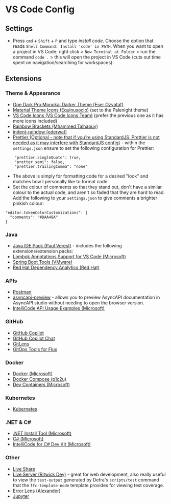 # VS Code Config
## Settings
 - Press `cmd` + `Shift` + `P` and type *install code*. Choose the option that reads `Shell Command: Install 'code' in PATH`. When you want to open a project in VS Code: right click > `New Terminal at Folder` > run the command `code .` > this will open the project in VS Code (cuts out time spent on navigation/searching for workspaces).
## Extensions
### Theme & Appearance
- [One Dark Pro Monokai Darker Theme (Eser Ozvataf)](https://marketplace.visualstudio.com/items?itemName=eserozvataf.one-dark-pro-monokai-darker)
- [Material Theme Icons (Equinusocio)](https://marketplace.visualstudio.com/items?itemName=Equinusocio.vsc-material-theme-icons) (set to the Palenight theme)
- [VS Code Icons (VS Code Icons Team)](https://marketplace.visualstudio.com/items?itemName=vscode-icons-team.vscode-icons)  (prefer the previous one as it has more icons included)
- [Rainbow Brackets (Mhammed Talhaouy)](https://marketplace.visualstudio.com/items?itemName=tal7aouy.rainbow-bracket) 
- [indent-raindow (oderwat)](https://marketplace.visualstudio.com/items?itemName=oderwat.indent-rainbow) 
- [Prettier (Optional - note that if you're using StandardJS, Prettier is not needed as it may interfere with StandardJS config)](https://marketplace.visualstudio.com/items?itemName=esbenp.prettier-vscode) - within the `settings.json` ensure to set the following configuration for Prettier:
```
	"prettier.singleQuote": true,
	"pretter.semi": false,
	"prettier.trailingComma": "none"
```
- The above is simply for formatting code for a desired "look" and matches how I personally like to format code.
-  Set the colour of comments so that they stand out, don't have a similar colour to the actual code, and aren't so faded that they are hard to read. Add the following to your `settings.json` to give comments a brighter pinkish colour:
```
"editor.tokenColorCustomizations": {
  "comments": "#DAA49A"
}
```
### Java
- [Java IDE Pack (Paul Verest)](https://marketplace.visualstudio.com/items?itemName=pverest.java-ide-pack) - includes the following extensions/extension packs:
- [Lombok Annotations Support for VS Code (Microsoft)](https://marketplace.visualstudio.com/items?itemName=vscjava.vscode-lombok)
- [Spring Boot Tools (VMware)](https://marketplace.visualstudio.com/items?itemName=vmware.vscode-spring-boot)
- [Red Hat Dependency Analytics (Red Hat)](https://marketplace.visualstudio.com/items?itemName=redhat.fabric8-analytics)
### APIs
- [Postman](https://marketplace.visualstudio.com/items?itemName=Postman.postman-for-vscode) 
- [asyncapi-preview](https://marketplace.visualstudio.com/items?itemName=asyncapi.asyncapi-preview) - allows you to preview AsyncAPI documentation in AsyncAPI studio without needing to open the browser version.
- [IntelliCode API Usage Examples (Microsoft)](https://marketplace.visualstudio.com/items?itemName=VisualStudioExptTeam.intellicode-api-usage-examples)
### GitHub
- [GitHub Copilot](https://marketplace.visualstudio.com/items?itemName=GitHub.copilot)
- [GitHub Copilot Chat](https://marketplace.visualstudio.com/items?itemName=GitHub.copilot-chat)
- [GitLens](https://marketplace.visualstudio.com/items?itemName=eamodio.gitlens)
- [GitOps Tools for Flux](https://marketplace.visualstudio.com/items?itemName=Weaveworks.vscode-gitops-tools)
### Docker
- [Docker (Microsoft)](https://marketplace.visualstudio.com/items?itemName=ms-azuretools.vscode-docker#:~:text=Docker%20for%20Visual%20Studio%20Code,NET%20inside%20a%20container.) 
- [Docker Compose (p1c2u)](https://marketplace.visualstudio.com/items?itemName=p1c2u.docker-compose)
- [Dev Containers (Microsoft)](https://marketplace.visualstudio.com/items?itemName=ms-vscode-remote.remote-containers)
### Kubernetes
- [Kubernetes](https://marketplace.visualstudio.com/items?itemName=ms-kubernetes-tools.vscode-kubernetes-tools)
### .NET & C#
- [.NET Install Tool (Microsoft)](https://marketplace.visualstudio.com/items?itemName=ms-dotnettools.vscode-dotnet-runtime) 
- [C# (Microsoft)](https://marketplace.visualstudio.com/items?itemName=ms-dotnettools.csharp)
- [IntelliCode for C# Dev Kit (Microsoft)](https://marketplace.visualstudio.com/items?itemName=ms-dotnettools.vscodeintellicode-csharp)
### Other
- [Live Share](https://marketplace.visualstudio.com/items?itemName=MS-vsliveshare.vsliveshare)
- [Live Server (Ritwick Dey)](https://marketplace.visualstudio.com/items?itemName=ritwickdey.LiveServer) - great for web development, also really useful to view the `test-output` generated by Defra's `scripts/test` command that the `ffc-template-node` template provides for viewing test coverage.
- [Error Lens (Alexander)](https://marketplace.visualstudio.com/items?itemName=usernamehw.errorlens)
- [Jupyter](https://marketplace.visualstudio.com/items?itemName=ms-toolsai.jupyter)
